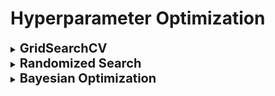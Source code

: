 <h1>Hyperparameter Optimization</h1>

<div style='width:1000px;margin:auto'>

<details><summary> <b style='font-size:20px'>GridSearchCV</b> </summary>
<p style="margin: 0">
<p>1) <a href="file:///media/mosaab/Volume/Personal/Development/Courses%20Docs/Data%20Science/10_%20K-Nearest%20Neighbors/1_step-by-step-diabetes-classification-knn-detailed.html#Hyper-Parameter-optimization">Explanation of <b>GridSearch</b>.</a> <br>
2) <a href="file:///media/mosaab/Volume/Personal/Development/Courses%20Docs/Data%20Science/10_%20K-Nearest%20Neighbors/2_KNN%20-%20Full%20Pipeline.html#Hyperparameter-Tunning-&amp;-Cross-Validation">Hyperparameter Tunning &amp; Cross validation</a> </p>
<pre><code>
# Load the model
from sklearn.model_selection import GridSearchCV

# Select the range of parameters
param_grid = {'n_neighbors': np.arange(1, 50)}

# Activate the GridSearchCV
knn = KNeighborsClassifier()
knn_cv = GridSearchCV(knn, param_grid, cv=5)
knn_cv.fit(X, y)

# Calculate the Training score
print('The Best Score for training =', knn_cv.best_score_*100,'%')

# See the Best K value
print('The Best parameters (K) =', knn_cv.best_params_['n_neighbors'])

# Show all resutls.
resutls = pd.DataFrame(knn_cv.cv_results_)[['params', 'mean_test_score', rank_test_score']]

# Sort by test score
results.sort_values('rank_test_score')

# Get the best model.
knn_cv.best_estimator_
</code></pre>
</p></details>

<details><summary> <b style='font-size:20px'>Randomized Search</b></summary><p>
<h4>NOTE:</h4>
<p><b>Reciprocal Distribution</b> is useful when you have no idea what the scale of the hyperparameter should be.</p>
<p><b>Exponential Distribution</b> is best when you know (more or less) what the scale of the hyperparameter should be.</p>
see more distributions from <a href="https://docs.scipy.org/doc/scipy/reference/stats.html">here</a><br>

<ul><details><summary> <b>MultiNomial</b> </summary><p><pre><code># Import Libraries
from sklearn.feature_extraction.text import CountVectorizer
from sklearn.naive_bayes import MultinomialNB
from sklearn.pipeline import make_pipeline
from scipy.stats import expon, reciprocal, geom, uniform

# Make the pipeline
pipe = make_pipeline(CounterVectorizer(), MultinomialNB())

# Cross-validate the pipeline using default parameters.
from sklearn.model_selection import cross_val_score
cross_val_score(pipe, X, y, cv=5, scoring='accuracy').mean()

# Specifiy parameter values to search (use a distribution for any continous parameters)
import scipy as sp
params = {}
params['countvectorizer__min_df'] = [1, 2, 3, 4]
params['countvectorizer__lowercase'] = [True, False]
params['multinomialnb__alpha'] = sp.stats.uniform(scale=1)

# try "n_iter" random combinations of those parameter values.
from sklearn.model_selection import RandomizedSearchCV
rand = RandomizedSearchCV(pipe, params, n_iter=10, cv=5, scoring='accuracy', random_state=1)
rand.fit(X, y)

# What was the best score found during the search?
rand.best_score_

# Which combination of parameters produced the best score.
rand.best_params_
</code></pre>
</p></details>

<details><summary> <b>SVR</b> </summary><p><pre><code>from sklearn.model_selection import RandomizedSearchCV
from scipy.stats import expon, reciprocal

# see https://docs.scipy.org/doc/scipy/reference/stats.html
# for `expon()` and `reciprocal()` documentation and more probability distribution functions.

# Note: gamma is ignored when kernel is "linear"
param_distribs = {
        'kernel': ['linear', 'rbf'],
        'C': reciprocal(20, 200000),
        'gamma': expon(scale=1.0),
    }

svm_reg = SVR()
rnd_search = RandomizedSearchCV(svm_reg, param_distributions=param_distribs,
                                n_iter=50, cv=5, scoring='neg_mean_squared_error',
                                verbose=2, random_state=42)
rnd_search.fit(housing_prepared, housing_labels)
</code></pre>
</p></details>

</ul></p></details>

<details><summary><b style='font-size:20px'>Bayesian Optimization</b> </summary><p><ul>

<details><summary> <b>Which parameters to optimize</b> </summary><p>
<img src="imgs/20200725-170244.png" alt="" />
</p></details>

<details><summary> <b>BayesianOptimization</b> </summary>
<pre><code>!pip install bayesian-optimization
from bayes_opt import BayesianOptimization
</code></pre>

<details><summary> <b>LogisticRegression</b> </summary><p><pre><code># Define LogisticRegression CV
def lg_cv(C, 
          penalty, 
          solver, 
          data, targets):
    alg = LogisticRegression(C=C,
                                         penalty=penalty,
                                         solver=solver,
                                         random_state=42)
    alg.fit(data, targets)
    y_pred = alg.predict(X_test)
    score = metrics.accuracy_score(y_test, y_pred)
    return score

# Optimization Strategy
def optimize_lg(data, targets):
    def lg_crossval(expC, 
                    expPenalty,
                    expSolver
                    ):
        penalty_dict = {0: "l1",
                        1: "l2",
                        2: "none"}
        solver_dict  = {0: "newton-cg",
                        1: "lbfgs",
                        2: "sag",
                        3: "saga"}

        C       = 10 ** expC
        penalty = penalty_dict[int(expPenalty)]
        if penalty in ["l2", "none"]:
            solver = solver_dict[int(expSolver)]
        else:
            solver = "liblinear"
        return lg_cv(C=C, 
                     penalty=penalty,
                     solver=solver,
                     data=data, targets=targets)

    optimizer = BayesianOptimization(
        f=lg_crossval,
        pbounds={'expC': (-2, .5),
                 'expPenalty': (0, 2.9),
                 'expSolver': (0, 3.9)
                 },
        random_state=42,
        verbose=2
    )
    optimizer.maximize(n_iter=20, init_points=10)

    print(f"~&gt; Best parameters: {optimizer.max}")
    return optimizer.max['params']

# Run the optimization
best_params = optimize_lg(X_train, y_train)
</code></pre>
</p></details>

<details><summary><b> LinearSVC</b></summary><p><pre><code>def svc_cv(C, loss, data, targets):
    alg = Pipeline([
        ("scaler", MinMaxScaler()),
        ("linear_svc", OneVsRestClassifier(LinearSVC(C=C,
                                                     penalty="l2",
                                                     loss=loss,
                                                     random_state=42)))
    ])
    alg.fit(data, targets)
    y_pred = alg.predict(X_test)
    return metrics.accuracy_score(y_test, y_pred)

def optimize_svc(data, targets):
    def svc_crossval(expC, expLoss):
        loss_dict = {0: "hinge",
                     1: "squared_hinge"}
        C = 10 ** expC
        loss    = loss_dict[int(expLoss)]
        return svc_cv(C=C, loss=loss, data=data, targets=targets)

    optimizer = BayesianOptimization(
        f=svc_crossval,
        pbounds={'expC': (-6, 5),
                 'expLoss': (0, 1.9)},
        random_state=42,
        verbose=2,

    )
    optimizer.maximize(n_iter=40, init_points=10)

    print(f"~&gt; Final Result: {optimizer.max}")

# Optimize
optimize_svc(X_train, y_train)
</code></pre>
</p></details>

<details><summary><b> Kernel SVM</b></summary><p><pre><code>def svc_cv(C, kernel, data, targets):
    alg = Pipeline([
        ("scaler", StandardScaler()),
        ("linear_svc", OneVsOneClassifier(SVC(C=C,
                                              kernel=kernel,
                                              random_state=42)))
    ])
    alg.fit(data, targets)
    y_pred = alg.predict(X_test)
    return metrics.accuracy_score(y_test, y_pred)

def optimize_svc(data, targets):
    def svc_crossval(expC, expKernel):
        kernel_dict = {0: "poly",
                       1: "rbf",
                       2: "sigmoid",
                    #    3: "precomputed",
                       }
        C      = 10 ** expC
        kernel = kernel_dict[int(expKernel)]
        return svc_cv(C=C, kernel=kernel, data=data, targets=targets)

    optimizer = BayesianOptimization(
        f=svc_crossval,
        pbounds={'expC': (-6, 5),
                 'expKernel': (0, 2.999)},
        random_state=42,
        verbose=2,

    )
    optimizer.maximize(n_iter=40, init_points=10)

    print(f"~&gt; Final Result: {optimizer.max}")

# Optimize
optimize_svc(X_train, y_train)
</code></pre>
</p></details>

<details><summary> <b>RidgeClassifier</b> </summary><p><pre><code># Define Ridge CV
def ridge_cv(alpha, data, targets):
    alg = RidgeClassifier(alpha=alpha, random_state=33)
    score = Stratified_kfolds(alg, data, targets)
    return score

# Optimization Strategy
def optimize_ridge(data, targets):
    def ridge_crossval(expAlpha):
        alpha = 10 ** expAlpha
        return ridge_cv(alpha=alpha, data=data, targets=targets)

    optimizer = BayesianOptimization(
        f=ridge_crossval,
        pbounds={'expAlpha': (-7, 5)},
        random_state=33,
        verbose=2
    )
    optimizer.maximize(n_iter=20, init_points=5)

    print(f"~&gt; Best parameters: {optimizer.max}")

# Run the optimization
optimize_ridge(X, y)
</code></pre>
</p></details>

<details><summary> <b>LassoClassifier</b> </summary><p><pre><code>from sklearn.linear_models import Lasso

# Define Lasso CV
def lasso_cv(alpha, data, targets):
    alg = Lasso(alpha=alpha, random_state=33)
    score = Stratified_kfolds(alg, data, targets)
    return score

# Optimization Strategy
def optimize_lasso(data, targets):
    def lasso_crossval(expAlpha):
        alpha = 10 ** expAlpha
        return lasso_cv(alpha=alpha, data=data, targets=targets)

    optimizer = BayesianOptimization(
        f=ridge_crossval,
        pbounds={'expAlpha': (-7, 5)},
        random_state=33,
        verbose=2
    )
    optimizer.maximize(n_iter=20, init_points=5)

    print(f"~&gt; Best parameters: {optimizer.max}")

# Run the optimization
optimize_lasso(X, y)
</code></pre>
</p></details>

<details><summary> <b>Multi-nomial Naive Bayes</b> </summary><p><pre><code># CV Strategy
def nb_cv(alpha, data, targets):
    alg = MultinomialNB(alpha=alpha)
    return Stratified_kfolds(alg, data, targets)

def nb_crossval(expAlpha):
    alpha = 10**expAlpha
    return nb_cv(alpha=alpha, data=X, targets=y)

optimizer = BayesianOptimization(
    f=nb_crossval,
    pbounds={'expAlpha': (-6, 5)},
    random_state=33,
    verbose=2
)

# Optimize
optimizer.maximize(
    n_iter=30,
    init_points=5
)

print(f"~&gt; Best Result: {optimizer.max}")
</code></pre>
</p></details>

<details><summary> <b>Gaussian Naive Bayes</b> </summary><p><pre><code># CV Strategy
def nb2_cv(alpha, data, targets):
    alg = GaussianNB(var_smoothing=alpha)
    return Stratified_kfolds(alg, data, targets)

def nb2_crossval(expAlpha):
    alpha = 10**expAlpha
    return nb2_cv(alpha=alpha, data=X, targets=y)

optimizer = BayesianOptimization(
    f=nb2_crossval,
    pbounds={'expAlpha': (-9, 5)},
    random_state=33,
    verbose=2
)
# Optimize
optimizer.maximize(
    n_iter=30,
    init_points=5
)

print(f"~&gt; Best Result: {optimizer.max}")
</code></pre>
</p></details>

<details><summary><b> Decision Tree</b></summary><p><pre><code># CV Strategy
def dt_cv(criterion,
          splitter,
          max_depth,
          min_samples_split,
          min_samples_leaf,
          max_features,
          data, targets):
    alg = DecisionTreeClassifier(criterion=criterion,
                                 splitter=splitter,
                                 max_depth=max_depth,
                                 min_samples_split=min_samples_split,
                                 min_samples_leaf=min_samples_leaf,
                                 max_features=max_features,
                                 random_state=42)
    alg.fit(data, targets)
    y_pred = alg.predict(X_test)
    return metrics.accuracy_score(y_test, y_pred)

def optimize_dt(data, targets):
    def dt_crossval(criterion, splitter, max_depth, min_samples_split, min_samples_leaf, max_features):
        criterion_dict = {0: "gini",
                          1: "entropy"}
        splitter_dict  = {0: "best",
                          1: "random"}
        maxFeat_dict   = {0: "sqrt",
                          1: "log2",
                          2: None}

        criterion    = criterion_dict[int(criterion)]
        splitter     = splitter_dict[int(splitter)]
        max_depth    = int(max_depth)
        max_features = maxFeat_dict[int(max_features)]

        return dt_cv(criterion=criterion,
                    splitter=splitter,
                    max_depth=max_depth,
                    min_samples_split=min_samples_split,
                    min_samples_leaf=min_samples_leaf,
                    max_features=max_features,
                    data=data, targets=targets)

    optimizer = BayesianOptimization(
        f=dt_crossval,
        pbounds={'criterion': (0, 1.999),
                 'splitter': (0, 1.999),
                 'max_depth': (1, 50),
                 "min_samples_split": (0.05, 1),
                 "min_samples_leaf": (0.05, .5),
                 "max_features": (0, 2.999)},
        random_state=42,
        verbose=2
    )
    # Optimize
    optimizer.maximize(
        n_iter=50,
        init_points=60
    )
    print(f"~&gt; Best Result: {optimizer.max}")

optimize_dt(X_train, y_train)
</code></pre>
</p></details>

<details><summary> <b>XGBoostClassifier</b> </summary><p><pre><code># Importing
from sklearn.model_selection import cross_val_score
from bayes_opt import BayesianOptimization

def xgboost_cv(max_depth,
               learning_rate,
               n_estimators,
               gamma,
               min_child_weight,
               max_delta_step,
               subsample,
               colsample_bytree,
               silent=True,
               nthread=-1):
    return cross_val_score(xgb.XGBClassifier(max_depth=int(max_depth),
                                             learning_rate=learning_rate,
                                             n_estimators=int(n_estimators),
                                             silent=silent,
                                             nthread=nthread,
                                             gamma=gamma,
                                             min_child_weight=min_child_weight,
                                             max_delta_step=max_delta_step,
                                             subsample=subsample,
                                             colsample_bytree=colsample_bytree),
                          X_train,
                          y_train,
                          scoring="f1",
                          cv=3).mean()

# Define Bayesian Optimization
optimizer = BayesianOptimization(xgboost_cv,
                                 {'max_depth': (5, 10),
                                  'learning_rate': (0.01, 0.3),
                                  'n_estimators': (50, 1000),
                                  'gamma': (1., 0.01),
                                  'min_child_weight': (2, 10),
                                  'max_delta_step': (0, 0.1),
                                  'subsample': (0.7, 0.8),
                                  'colsample_bytree' :(0.5, 0.99)
                                  })
# Run the optimization
optimizer.maximize(n_iter=20,
                   init_points=5)

print(optimizer.max)

# Check the score of the tunned model
params                 = optimizer.max['params']
params['max_depth']    = int(params['max_depth'])
params['n_estimators'] = int(params['n_estimators'])

alg = xgb.XGBClassifier(**params)
alg.fit(X_train, y_train)

y_pred_train = alg.predict(X_train)
y_pred_valid = alg.predict(X_valid)

print(f"F1_score on train data: {bg(f1_score(y_train, y_pred_train))}")
print(f"F1_score on Valid data: {bg(f1_score(y_valid, y_pred_valid))}")
</code></pre>
</p></details>

<details><summary> <b>Stacking</b> </summary><p><pre><code>from mlxtend.classifier import StackingClassifier

def stacking1_cv(C, data, targets):
    lr    = LogisticRegression(C=C, penalty='l2', n_jobs=-1)
    sclf  = StackingClassifier(classifiers=[alg1, alg2, alg3], meta_classifier=lr)
    return  Stratified_kfolds(sclf, data, targets)

def stacking1_crossval(expC):
    C = 10 ** expC
    return stacking1_cv(C=C, data=X, targets=y)

optimizer = BayesianOptimization(
    f=stacking1_crossval,
    pbounds={'expC': (-9, 5)},
    random_state=33,
    verbose=2,

)
optimizer.maximize(n_iter=10, init_points=10)

print(f"~&gt; Final Result: {optimizer.max}")
</code></pre>
</p></details>

<details><summary> <b>LightGBM</b> </summary><p>
<ul>
<li><a href="file:///media/mosaab/Volume/Personal/Development/Courses%20Docs/Bayesian%20Optimization%20From%20Scratch/0_html/2_Bayesian%20Optimization%20for%20LightGBM.html">Using<b> Bayesian Optimization</b> library</a></li>

<li><a href="./6_data_processing/hyperopt_for_lightgbm_with_f1_score.html">Using<b> hyperopt</b> library</a></li>
</ul>
</p></details>

<details><summary> <b>Catboost</b> </summary><p><ul>
<li><a href="./6_data_processing/hyperopt_for_catboost.html">Using<b> hyperopt</b> library</a></li>
</ul></p></details>

<li><a href="file:///media/mosaab/Volume/Personal/Development/Courses%20Docs/Bayesian%20Optimization%20From%20Scratch/0_html/1_Bayesian%20Optimization.html">For <b>Sklearn Models</b></a></li>
</p></details>

<details><summary> <b>skopt</b></summary><ul>
<li><details><summary> <b>Random Forest</b></summary><p>
<pre><code>
from functools import partial
from sklearn import ensemble, metrics, model_selection

from skopt import gp_minimize
from skopt import space

def optimize(params, param_names, X, y):
    # convert params to dictionary.
    params = dict(zip(param_names, params))

    # initialize model with current parameters.
    model = ensemble.RandomForestClassifier(**params)

    # Initialize stratified k-fold.
    kf = model_selection.StratifiedKFold(n_splits=5)

    # initliaze accuracy list.
    accuracies = []

    # Loop over all folds.
    for train_idx, test_idx in kf.split(X=X, y=y):
        X_train, y_train = X[train_idx], y[train_idx]
        X_test,  y_test  = X[test_idx],  y[test_idx]

        # Fit model for current fold.
        model.fit(X_train, y_train)

        # Create predictions.
        y_preds = model.predict(X_test)

        # Calaculate and append accuracy.
        fold_accuracy = metrics.accuracy_score(y_test, y_preds)
        accuracies.append(fold_accuracy)

    # Return negative accuracy.
    return -1 * np.mean(accuracies)

if __name__ == "__main__":
    # Read the training data.
    df = pd.read_csv("../input/mobile_train.csv")

    X = ...
    y = ...

    # Define a parameter space.
    param_space = [space.Integer(3, 15, name="max_depth"),
                   space.Integer(100, 1500, name="n_estimators"),
                   space.Categorical(["gini", "entropy"], name="criterion"),
                   space.Real(0.01, 1, prior="uniform", name="max_features")]

    param_names = ["max_depth",
                   "n_estimators",
                   "criterion",
                   "max_features"]

    optimization_function = partial(optimize, param_names=param_names, X=X, y=y)

    result = gp_minimize(optimization_function,
                         dimensions=param_space,
                         n_calls=15,
                         n_random_starts=10,
                         verbose=10)
    # Create best params dict and print it.
    best_params = dict(zip(param_names,
                           result.x))
    print(best_params)
</code></pre>
<pre><code>## Show the plot of iterations.
from skopt.plots import plot_convergence
plot_convergence(result)
</code></pre>
</p></details></li>
</ul></details>

<details><summary> <b>hyperopt</b></summary><ul>

<li><details><summary> <b>Random Forest</b></summary><p><pre><code>from functools import partial
from sklearn import ensemble, metrics, model_selection
from hyperopt import hp, fmin, tpe, Trials
from hyperopt.pyll.base import scope

def optimize(params, X, y):
    # initialize model with current paramters.
    model = ensemble.RandomForestClassifier(**params)

    # Initialize stratified k-fold.
    kf = model_selection.StratifiedKFold(n_splits=5)

    .
    . # see skopt part to know what to do in this part.
    . 

    return -1 * np.mean(accuracies)

if __name__ == "__main__":
    # Read the training data.
    df = pd.read_csv("...")

    X = ...
    y = ...

    # Define a parameters space.
    param_space = {
        # quniform gives round(uniform(low, high) / q) * q
        # We want int values for depth and estimators.
        "max_depth": scope.int(hp.quniform("max_depth", 1, 15, 1)),
        "n_estimators": scope.int(hp.quniform("n_estimators", 100, 1500, 1)),
        # choice chooses from a list of values.
        "criterion": hp.choice("criterion", ["gini", "entropy"]),
        # uniform chooses a value between two values.
        "max_features": hp.uniform("max_featuers", 0, 1)
    }

    # Partial function.
    optimization_function = partial(optimize, X=X, y=y)

    # Initialize trials to keep logging information.
    trials = Trials()

    # Run hyperopt.
    hopt = fmin(fn=optimization_function,
                space=param_space,
                algo=tpe.suggest,
                max_evals=15,
                trials=trials)
    print(hopt)
</code></pre>
</p></details></li>
</ul></details>

<details><summary> <b>Optuna</b></summary><ul>

<li><details><summary> <b>Random Forest</b></summary><p><pre><code>from functools import partial
from sklearn import ensemble, metrics, model_selection
import optuna

def optimize(trial, X, y):
    criterion = trail.suggest_categorical("criterion", ['gini', 'entropy'])
    n_estimators = trail.suggest_int("n_estimators", 100, 1500)
    max_depth  = trial.suggest_int("max_depth", 3, 15)
    max_features = trail.suggest_uniform('max_features', 0.01, 1.0)

    model = ensemble.RandomForestClassifier(
    			n_estimators=n_estimators,
    			max_depth=max_depth,
    			max_features=max_featuers,
    			criterion=criterion
    )
    
    # Initialize stratified k-fold.
    kf = model_selection.StratifiedKFold(n_splits=5)

    .
    . # see skopt part to know what to do in this part.
    . 

    return -1 * np.mean(accuracies)

if __name__ == "__main__":
    # Read the training data.
    df = pd.read_csv("...")

    X = ...
    y = ...
   
    optimization_function = partial(optimize, x=X, y=y)
   
    study = optuna.create_study(direction="minimize") # or "maximize"

    study.optimize(optimization_function, n_trials=15)
</code></pre>
</p></details></li>
</ul></details>

</ul></p></details>

</div>